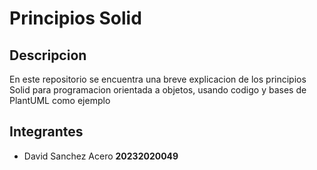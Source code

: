 # Principios Solid
## Descripcion

En este repositorio se encuentra una breve explicacion de los principios Solid para programacion orientada a objetos, usando codigo y bases de PlantUML como ejemplo

## Integrantes
- David Sanchez Acero __20232020049__
